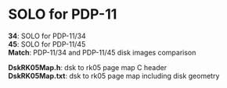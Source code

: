 # SOLO for PDP-11

**34**: SOLO for PDP-11/34  
**45**: SOLO for PDP-11/45  
**Match**: PDP-11/34 and PDP-11/45 disk images comparison

**DskRK05Map.h**: dsk to rk05 page map C header  
**DskRK05Map.txt**: dsk to rk05 page map including disk geometry  
